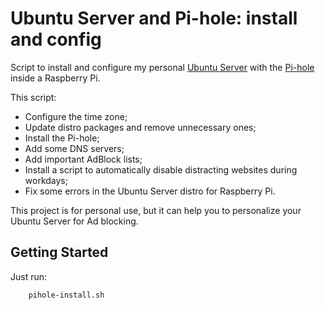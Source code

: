# Ubuntu Server and Pi-hole: install and config

Script to install and configure my personal [Ubuntu Server](https://ubuntu.com/download/raspberry-pi) with the [Pi-hole](https://pi-hole.net) inside a Raspberry Pi.

This script:

- Configure the time zone;
- Update distro packages and remove unnecessary ones;
- Install the Pi-hole;
- Add some DNS servers;
- Add important AdBlock lists;
- Install a script to automatically disable distracting websites during workdays;
- Fix some errors in the Ubuntu Server distro for Raspberry Pi.

This project is for personal use, but it can help you to personalize your Ubuntu Server for Ad blocking.

## Getting Started

Just run:

```sh
    pihole-install.sh
```

